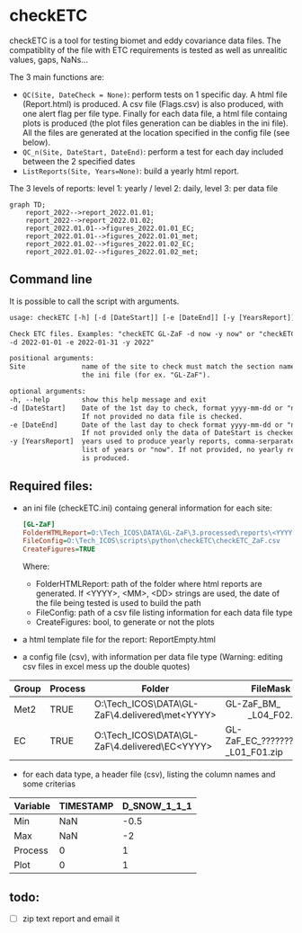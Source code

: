 # checkETC
checkETC is a tool for testing biomet and eddy covariance data files. The compatiblity of the file with ETC requirements is tested as well as unrealitic values, gaps, NaNs...

The 3 main functions are:
- ```QC(Site, DateCheck = None)```: perform tests on 1 specific day. A html file (Report.html) is produced. A csv file (Flags.csv) is also produced, with one alert flag per file type. Finally for each data file, a html file containg plots is produced (the plot files generation can be diables in the ini file). All the files are generated at the location specified in the config file (see below).
- ```QC_n(Site, DateStart, DateEnd)```: perform a test for each day included between the 2 specified dates
- ```ListReports(Site, Years=None)```: build a yearly html report.

The 3 levels of reports: level 1: yearly / level 2: daily, level 3: per data file

```mermaid
graph TD;
    report_2022-->report_2022.01.01;
    report_2022-->report_2022.01.02;
    report_2022.01.01-->figures_2022.01.01_EC;
    report_2022.01.01-->figures_2022.01.01_met;
    report_2022.01.02-->figures_2022.01.02_EC;
    report_2022.01.02-->figures_2022.01.02_met;
```

## Command line
It is possible to call the script with arguments.
  ```txt
  usage: checkETC [-h] [-d [DateStart]] [-e [DateEnd]] [-y [YearsReport]] [Site]

Check ETC files. Examples: "checkETC GL-ZaF -d now -y now" or "checkETC GL-ZaF
-d 2022-01-01 -e 2022-01-31 -y 2022"

positional arguments:
  Site              name of the site to check must match the section name in
                    the ini file (for ex. "GL-ZaF").

optional arguments:
  -h, --help        show this help message and exit
  -d [DateStart]    Date of the 1st day to check, format yyyy-mm-dd or "now".
                    If not provided no data file is checked.
  -e [DateEnd]      Date of the last day to check format yyyy-mm-dd or "now".
                    If not provided only the data of DateStart is checked.
  -y [YearsReport]  years used to produce yearly reports, comma-serparated-
                    list of years or "now". If not provided, no yearly report
                    is produced.
  ```
    
## Required files:
- an ini file (checkETC.ini) containg general information for each site:
  ```ini
  [GL-ZaF]
  FolderHTMLReport=O:\Tech_ICOS\DATA\GL-ZaF\3.processed\reports\<YYYY>\<MM>.<DD>
  FileConfig=O:\Tech_ICOS\scripts\python\checkETC\checkETC_ZaF.csv
  CreateFigures=TRUE
  ```
  Where:
  - FolderHTMLReport: path of the folder where html reports are generated. If \<YYYY\>, \<MM\>, \<DD\> strings are used, the date of the file being tested is used to build the path
  - FileConfig: path of a csv file listing information for each data file type
  - CreateFigures: bool, to generate or not the plots

- a html template file for the report: ReportEmpty.html
- a config file (csv), with information per data file type (Warning: editing csv files in excel mess up the double quotes)

| Group | Process | Folder | FileMask | FileHeader | Period | NumberFiles | ActiveFrom | ActiveTo | FILE_ID | FILE_LOGGER_ID | FILE_TYPE | FILE_HEAD_NUM | FILE_HEAD_VARS | FILE_EXTENSION | FILE_MISSING_VALUE | FILE_TIMESTAMP | FILE_COMPRESS |
| ------------- | ------------- | ------------- | ------------- | ------------- | ------------- | ------------- | ------------- | ------------- | ------------- | ------------- | ------------- | ------------- | ------------- | ------------- | ------------- | ------------- | ------------- |
| Met2 | TRUE | O:\Tech_ICOS\DATA\GL-ZaF\4.delivered\met\<YYYY> | GL-ZaF_BM_<YYYY><MM><DD>_L04_F02.dat | O:\Tech_ICOS\scripts\python\checkETC\headersCriteria\met\GL-ZaF_BMHEADER_202204261956_L04_F02.csv | 20 | 1 | 20220426 |  | 2 | 4 | BM | 0 | 0 | .dat | "NaN" | Quotes |  |
| EC | TRUE | O:\Tech_ICOS\DATA\GL-ZaF\4.delivered\EC\<YYYY> | GL-ZaF_EC_????????????_L01_F01.zip | O:\Tech_ICOS\scripts\python\checkETC\headersCriteria\EC\GL-ZaF_ECHEADER_202107071330_L01_F01.csv | 0.1 | 48 | 20210707 |  | 1 | 1 | EC | 1 | 1 | .csv | -9999 | No quotes | .zip |
    
- for each data type, a header file (csv), listing the column names and some criterias


| Variable | TIMESTAMP | D_SNOW_1_1_1 |
| ------------- | ------------- | ------------- |
| Min | NaN | -0.5 |
| Max | NaN | -2 |
| Process | 0 | 1 |
| Plot | 0 | 1 |

## todo:
- [ ] zip text report and email it
